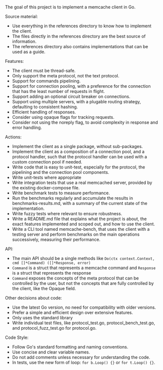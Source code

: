The goal of this project is to implement a memcache client in Go.

Source material:
- Use everything in the references directory to know how to implement the client.
- The files directly in the references directory are the best source of information.
- The references directory also contains implementations that can be used as a guide.

Features:
- The client must be thread-safe.
- Only support the meta protocol, not the text protocol.
- Support for commands pipelining.
- Support for connection pooling, with a preference for the connection that has the least number of requests in flight.
- Support adding an optional circuit breaker on connections.
- Support using multiple servers, with a plugable routing strategy, defaulting to consistent hashing.
- Efficient handling of responses.
- Consider using opaque flags for tracking requests.
- Consider not using the noreply flag, to avoid complexity in response and error handling.

Actions:
- Implement the client as a single package, without sub-packages.
- Implement the client as a composition of a connection pool, and a protocol handler, such that the protocol handler can be used with a custom connection pool if needed.
- Write code that is easy to unit-test, especially for the protocol, the pipelining and the connection pool components.
- Write unit-tests where appropriate
- Write integration tests that use a real memcached server, provided by the existing docker-compose file.
- Write benchmark tests to measure performance.
- Run the benchmarks regularly and accumulate the results in benchmarks-results.md, with a summary of the current state of the implementation.
- Write fuzzy tests where relevant to ensure robustness.
- Write a README.md file that explains what the project is about, the exact features implemented and scoped out, and how to use the client.
- Write a CLI tool named memcache-bench, that uses the client with a testing server and perform benchmarks on the main operations successively, measuring their performance.


API:
- The main API should be a single methods like `Do(ctx context.Context, cmd []*Command) ([]*Response, error)`
- `Command` is a struct that represents a memcache command and `Response` is a struct that represents the response
- `Command` exposes the concepts of the meta protocol that can be controlled by the user, but not the concepts that are fully controlled by the client, like the Opaque field.


Other decisions about code:
- Use the latest Go version, no need for compatibility with older versions.
- Prefer a simple and efficient design over extensive features.
- Only uses the standard library
- Write individual test files, like protocol_test.go, protocol_bench_test.go, and protocol_fuzz_test.go for protocol.go.

Code Style:
- Follow Go's standard formatting and naming conventions.
- Use concise and clear variable names.
- Do not add comments unless necessary for understanding the code.
- In tests, use the new form of loop: `for b.Loop() {}` or `for t.Loop() {}`.